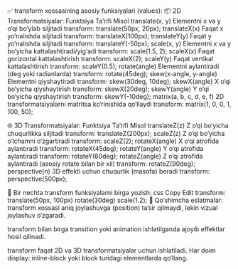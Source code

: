 ✅ transform xossasining asosiy funksiyalari (values):
📦 2D Transformatsiyalar:
Funktsiya	Ta’rifi	Misol
translate(x, y)	Elementni x va y o‘qi bo‘ylab siljitadi	transform: translate(50px, 20px);
translateX(x)	Faqat x yo‘nalishda siljitadi	transform: translateX(100px);
translateY(y)	Faqat y yo‘nalishda siljitadi	transform: translateY(-50px);
scale(x, y)	Elementni x va y bo‘yicha kattalashtiradi/yig‘adi	transform: scale(1.5, 2);
scaleX(x)	Faqat gorizontal kattalashtirish	transform: scaleX(2);
scaleY(y)	Faqat vertikal kattalashtirish	transform: scaleY(0.5);
rotate(angle)	Elementni aylantiradi (deg yoki radianlarda)	transform: rotate(45deg);
skew(x-angle, y-angle)	Elementni qiyshaytiradi	transform: skew(30deg, 10deg);
skewX(angle)	X o‘qi bo‘yicha qiyshaytirish	transform: skewX(20deg);
skewY(angle)	Y o‘qi bo‘yicha qiyshaytirish	transform: skewY(-10deg);
matrix(a, b, c, d, e, f)	2D transformatsiyalarni matritsa ko‘rinishida qo‘llaydi	transform: matrix(1, 0, 0, 1, 100, 50);

🌐 3D Transformatsiyalar:
Funktsiya	Ta’rifi	Misol
translateZ(z)	Z o‘qi bo‘yicha chuqurlikka siljitadi	transform: translateZ(200px);
scaleZ(z)	Z o‘qi bo‘yicha o‘lchamni o‘zgartiradi	transform: scaleZ(2);
rotateX(angle)	X o‘qi atrofida aylantiradi	transform: rotateX(45deg);
rotateY(angle)	Y o‘qi atrofida aylantiradi	transform: rotateY(60deg);
rotateZ(angle)	Z o‘qi atrofida aylantiradi (asosiy rotate bilan bir xil)	transform: rotateZ(90deg);
perspective(n)	3D effekti uchun chuqurlik (masofa) beradi	transform: perspective(500px);

🔁 Bir nechta transform funksiyalarni birga yozish:
css
Copy
Edit
transform: translate(50px, 100px) rotate(30deg) scale(1.2);
🧠 Qo‘shimcha eslatmalar:
transform xossasi aniq joylashuvga (position) ta’sir qilmaydi, lekin vizual joylashuv o‘zgaradi.

transform bilan birga transition yoki animation ishlatilganda ajoyib effektlar hosil qilinadi.

transform faqat 2D va 3D transformatsiyalar uchun ishlatiladi. Har doim display: inline-block yoki block turidagi elementlarda qo‘llang.

